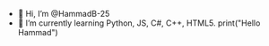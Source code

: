 - 👋 Hi, I’m @HammadB-25
- 🌱 I’m currently learning Python, JS, C#, C++, HTML5.
print("Hello Hammad")
